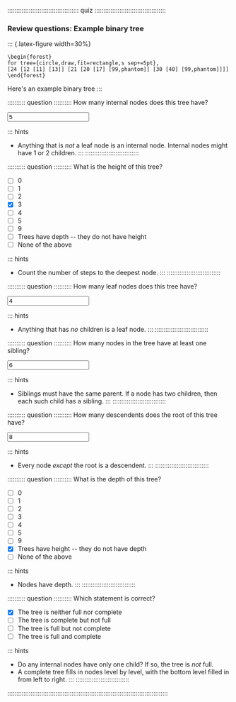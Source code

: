 
:::::::::::::::::::::::::::::::::::::::: quiz ::::::::::::::::::::::::::::::::::::::::
### Review questions: Example binary tree


::: {.latex-figure width=30%}
```
\begin{forest}
for tree={circle,draw,fit=rectangle,s sep+=5pt},
[24 [12 [11] [13]] [21 [20 [17] [99,phantom]] [30 [40] [99,phantom]]]]
\end{forest}
```

Here's an example binary tree
:::

:::::::::: question ::::::::::
How many internal nodes does this tree have?

<input type="text" value="5"/>

::: hints
- Anything that is *not* a leaf node is an
internal node. Internal nodes might have 1 or 2 children.
:::
::::::::::::::::::::::::::::::



:::::::::: question ::::::::::
What is the height of this tree?

- [ ] 0
- [ ] 1
- [ ] 2
- [x] 3
- [ ] 4
- [ ] 5
- [ ] 9
- [ ] Trees have depth -- they do not have height
- [ ] None of the above

::: hints
- Count the number of steps to the deepest node.
:::
::::::::::::::::::::::::::::::



:::::::::: question ::::::::::
How many leaf nodes does this tree have?

<input type="text" value="4"/>

::: hints
- Anything that has *no* children is a leaf node.
:::
::::::::::::::::::::::::::::::



:::::::::: question ::::::::::
How many nodes in the tree have at least one sibling?

<input type="text" value="6"/>

::: hints
- Siblings must have the same parent. If a node has two
children, then each such child has a sibling.
:::
::::::::::::::::::::::::::::::



:::::::::: question ::::::::::
How many descendents does the root of this tree have?

<input type="text" value="8"/>

::: hints
- Every node *except* the root is a descendent.
:::
::::::::::::::::::::::::::::::



:::::::::: question ::::::::::
What is the depth of this tree?

- [ ] 0
- [ ] 1
- [ ] 2
- [ ] 3
- [ ] 4
- [ ] 5
- [ ] 9
- [x] Trees have height -- they do not have depth
- [ ] None of the above
</ul>

::: hints
- Nodes have depth.
:::
::::::::::::::::::::::::::::::



:::::::::: question ::::::::::
Which statement is correct?

- [x] The tree is neither full nor complete
- [ ] The tree is complete but not full
- [ ] The tree is full but not complete
- [ ] The tree is full and complete

::: hints
- Do any internal nodes have only one child? If so, the
tree is *not* full.
- A complete tree fills in nodes level by level, with the
bottom level filled in from left to right.
:::
::::::::::::::::::::::::::::::

::::::::::::::::::::::::::::::::::::::::::::::::::::::::::::::::::::::::::::::::::::::::::

